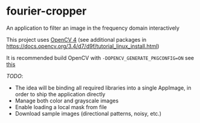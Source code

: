 # fourier-cropper
An application to filter an image in the frequency domain interactively

This project uses [OpenCV 4](https://github.com/opencv/opencv/tree/4.10.0) (see additional packages in https://docs.opencv.org/3.4/d7/d9f/tutorial_linux_install.html)

It is recommended build OpenCV with `-DOPENCV_GENERATE_PKGCONFIG=ON` see [this](https://stackoverflow.com/questions/15320267/package-opencv-was-not-found-in-the-pkg-config-search-path)

_TODO_:
- The idea will be binding all required libraries into a single AppImage, in order to ship the application directly
- Manage both color and grayscale images
- Enable loading a local mask from file
- Download sample images (directional patterns, noisy, etc.)
